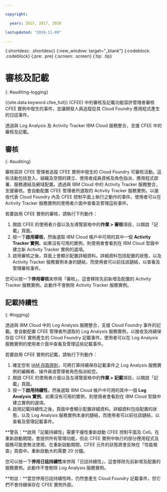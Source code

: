 ```yaml
---

copyright:

  years: 2015, 2017, 2018

lastupdated: "2018-11-09"

---
```


{:shortdesc: .shortdesc}
{:new_window: target="_blank"}
{:codeblock: .codeblock}
{:pre: .pre}
{:screen: .screen}
{:tip: .tip}

# 審核及記載
{: #auditing-logging}

{{site.data.keyword.cfee_full}} (CFEE) 中的審核及記載功能容許管理者審核 CFEE 實例中發生的事件，並讓開發人員追蹤從其 Cloud Foundry 應用程式產生的日誌事件。

透過與 Log Analysis 及 Activity Tracker IBM Cloud 服務整合，支援 CFEE 中的審核及記載。

## 審核
{: #auditing}

審核容許 CFEE 管理者追蹤 CFEE 實例中發生的 Cloud Foundry 可審核活動。這些活動包括登入、組織及空間的建立、使用者成員資格及角色指派、應用程式部署、服務連結及網域配置。透過與 IBM Cloud 中的 Activity Tracker 服務整合，支援審核。會自動配置 CFEE 管理者所選取的 Activity Tracker 服務實例，以接收代表 Cloud Foundry 內及 CFEE 控制平面上執行之動作的事件。使用者可以在 Activity Tracker 服務實例的使用者介面中查看及管理這些事件。

若要啟用 CFEE 實例的審核，請執行下列動作：

1. 開啟 CFEE 的使用者介面以及左導覽窗格中的**作業 > 審核**項目，以開啟「記載」頁面。
2. 按一下**啟用審核**，然後選取 IBM Cloud 帳戶中可用的其中一個 **Activity Tracker 實例**。如果沒有可用的實例，則使用者會看到在 IBM Cloud 型錄中建立新 Activity Tracker 實例的選項。
3.  啟用審核之後，頁面上會顯示配置詳細資料。詳細資料包括配置的狀態，以及 Activity Tracker 服務實例本身的鏈結，而使用者可以前往該鏈結，以查看及管理審核事件。

您可以按一下**停用審核**來停用「審核」，這會移除先前新增及配置的 Activity Tracker 服務實例。此動作不會刪除 Activity Tracker 服務實例。

## 記載持續性
{: #logging}

透過與 IBM Cloud 中的 Log Analysis 服務整合，支援 Cloud Foundry 事件的記載。會自動配置 CFEE 管理者所選取的 Log Analysis 服務實例，以接收及持續保存從 CFEE 實例產生的 Cloud Foundry 記載事件。使用者可以在 Log Analysis 服務實例的使用者介面中查看及管理這些記載事件。

若要啟用 CFEE 實例的記載，請執行下列動作：

1. 確定您有 [IAM 存取原則](https://cloud.ibm.com/iam/#/users)，可將打算持續保存記載事件之 Log Analysis 服務實例的編輯者、操作員或管理者角色指派給您。
2. 開啟 CFEE 的使用者介面以及左導覽窗格中的**作業 > 記載**項目，以開啟「記載」頁面。
3. 按一下**啟用持續性**，然後選取 IBM Cloud 帳戶中可用的其中一個 **Log Analysis 實例**。如果沒有可用的實例，則使用者會看到在 IBM Cloud 型錄中建立實例的選項。
4. 啟用記載持續性之後，頁面中會顯示配置詳細資料。詳細資料包括配置的狀態，以及 Log Analysis 服務實例本身的鏈結，而使用者可以前往該鏈結，以查看及管理記載事件。

**警告：**啟用「記載持續性」需要干擾性重新啟動 CFEE 控制平面及 Cell。在重新啟動期間，會提供所有管理功能，但此 CFEE 實例中執行的部分應用程式及服務可能會無法使用。在重新啟動期間，CFEE 元件的狀態將會反映在「性能檢查」頁面中。重新啟動大約需要 20 分鐘。

您可以按一下**停用日誌持續性**來停用「日誌持續性」，這會移除先前新增及配置的服務實例。此動作不會刪除 Log Analysis 服務實例。

**附註：**當您停用日誌持續性時，仍然會產生 Cloud Foundry 記載事件，但它們不會持續保存在 CFEE 實例外部。
